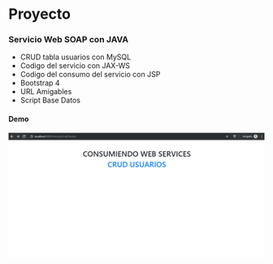 # Proyecto

### Servicio Web SOAP con JAVA
- CRUD tabla usuarios con MySQL
- Codigo del servicio con JAX-WS
- Codigo del consumo del servicio con JSP
- Bootstrap 4
- URL Amigables
- Script Base Datos

#### Demo

![](crud-web-services-soap.gif)